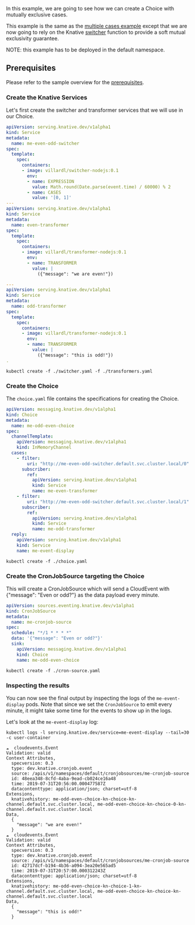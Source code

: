 In this example, we are going to see how we can create a Choice with mutually
exclusive cases.

This example is the same as the
[multiple cases example](../multiple-cases/README.md) except that we are now
going to rely on the Knative
[switcher](https://github.com/lionelvillard/knative-functions#switcher) function
to provide a soft mutual exclusivity guarantee.

NOTE: this example has to be deployed in the default namespace.

## Prerequisites

Please refer to the sample overview for the [prerequisites](../README.md).

### Create the Knative Services

Let's first create the switcher and transformer services that we will use in our
Choice.

```yaml
apiVersion: serving.knative.dev/v1alpha1
kind: Service
metadata:
  name: me-even-odd-switcher
spec:
  template:
    spec:
      containers:
      - image: villardl/switcher-nodejs:0.1
        env:
        - name: EXPRESSION
          value: Math.round(Date.parse(event.time) / 60000) % 2
        - name: CASES
          value: '[0, 1]'
---
apiVersion: serving.knative.dev/v1alpha1
kind: Service
metadata:
  name: even-transformer
spec:
  template:
    spec:
      containers:
      - image: villardl/transformer-nodejs:0.1
        env:
        - name: TRANSFORMER
          value: |
            ({"message": "we are even!"})

---
apiVersion: serving.knative.dev/v1alpha1
kind: Service
metadata:
  name: odd-transformer
spec:
  template:
    spec:
      containers:
      - image: villardl/transformer-nodejs:0.1
        env:
        - name: TRANSFORMER
          value: |
            ({"message": "this is odd!"})
.
```

```shell
kubectl create -f ./switcher.yaml -f ./transformers.yaml
```

### Create the Choice

The `choice.yaml` file contains the specifications for creating the Choice.

```yaml
apiVersion: messaging.knative.dev/v1alpha1
kind: Choice
metadata:
  name: me-odd-even-choice
spec:
  channelTemplate:
    apiVersion: messaging.knative.dev/v1alpha1
    kind: InMemoryChannel
  cases:
    - filter:
        uri: "http://me-even-odd-switcher.default.svc.cluster.local/0"
      subscriber:
        ref:
          apiVersion: serving.knative.dev/v1alpha1
          kind: Service
          name: me-even-transformer
    - filter:
        uri: "http://me-even-odd-switcher.default.svc.cluster.local/1"
      subscriber:
        ref:
          apiVersion: serving.knative.dev/v1alpha1
          kind: Service
          name: me-odd-transformer
  reply:
    apiVersion: serving.knative.dev/v1alpha1
    kind: Service
    name: me-event-display
```

```shell
kubectl create -f ./choice.yaml
```

### Create the CronJobSource targeting the Choice

This will create a CronJobSource which will send a CloudEvent with {"message":
"Even or odd?"} as the data payload every minute.

```yaml
apiVersion: sources.eventing.knative.dev/v1alpha1
kind: CronJobSource
metadata:
  name: me-cronjob-source
spec:
  schedule: "*/1 * * * *"
  data: '{"message": "Even or odd?"}'
  sink:
    apiVersion: messaging.knative.dev/v1alpha1
    kind: Choice
    name: me-odd-even-choice
```

```shell
kubectl create -f ./cron-source.yaml
```

### Inspecting the results

You can now see the final output by inspecting the logs of the
`me-event-display` pods. Note that since we set the `CronJobSource` to emit
every minute, it might take some time for the events to show up in the logs.

Let's look at the `me-event-display` log:

```shell
kubectl logs -l serving.knative.dev/service=me-event-display --tail=30 -c user-container

☁️  cloudevents.Event
Validation: valid
Context Attributes,
  specversion: 0.3
  type: dev.knative.cronjob.event
  source: /apis/v1/namespaces/default/cronjobsources/me-cronjob-source
  id: 48eea348-8cfd-4aba-9ead-cb024ce16a48
  time: 2019-07-31T20:56:00.000477587Z
  datacontenttype: application/json; charset=utf-8
Extensions,
  knativehistory: me-odd-even-choice-kn-choice-kn-channel.default.svc.cluster.local, me-odd-even-choice-kn-choice-0-kn-channel.default.svc.cluster.local
Data,
  {
    "message": "we are even!"
  }
☁️  cloudevents.Event
Validation: valid
Context Attributes,
  specversion: 0.3
  type: dev.knative.cronjob.event
  source: /apis/v1/namespaces/default/cronjobsources/me-cronjob-source
  id: 42717dcf-b194-4b36-a094-3ea20e565ad5
  time: 2019-07-31T20:57:00.000312243Z
  datacontenttype: application/json; charset=utf-8
Extensions,
  knativehistory: me-odd-even-choice-kn-choice-1-kn-channel.default.svc.cluster.local, me-odd-even-choice-kn-choice-kn-channel.default.svc.cluster.local
Data,
  {
    "message": "this is odd!"
  }
```

